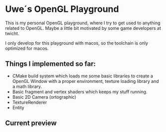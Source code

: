 # Uwe´s OpenGL Playground

This is my personal OpenGL playground, where I try to get used to anything related to OpenGL. Maybe a little bit motivated by some game developers at twicht.

I only develop for this playground with macos, so the toolchain is only optimized for macos.

## Things I implemented so far:
- CMake build system which loads me some basic libraries to create a OpenGL Window with a proper environment, texture loading library and a math library.
- Basic fragment and vertex shaders which keeps my stuff running.
- Basic 2D Camera (ortographic)
- TextureRenderer
- Entity

## Current preview
